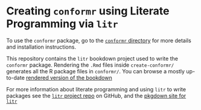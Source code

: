 # Creating `conformr` using Literate Programming via `litr`

To use the `conformr` package, go to the [`conformr` directory](conformr) for more details and installation instructions.

This repository contains the `litr` bookdown project used to write the `conformr` package. Rendering the `.Rmd` files inside `create-conformr/` generates all the R package files in `conformr/`. You can browse a mostly up-to-date [rendered version of the bookdown](https://conformr-project.netlify.app)


For more information about literate programming and using `litr` to write packages see the [`litr` project repo](https://github.com/jacobbien/litr-project) on GitHub, and the [pkgdown site for `litr`](http://faculty.marshall.usc.edu/jacob-bien/litr/docs/index.html)

